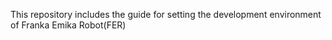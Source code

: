 This repository includes the guide for setting the development environment of Franka Emika Robot(FER)
